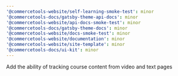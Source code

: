 ```yaml
---
'@commercetools-website/self-learning-smoke-test': minor
'@commercetools-docs/gatsby-theme-api-docs': minor
'@commercetools-website/api-docs-smoke-test': minor
'@commercetools-docs/gatsby-theme-docs': minor
'@commercetools-website/docs-smoke-test': minor
'@commercetools-website/documentation': minor
'@commercetools-website/site-template': minor
'@commercetools-docs/ui-kit': minor
---
```


Add the ability of tracking course content from video and text pages
